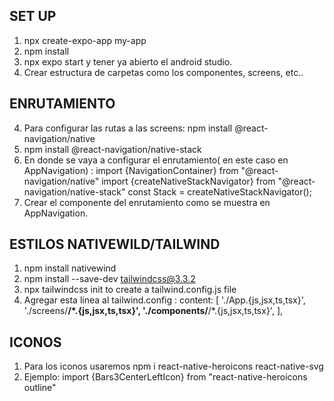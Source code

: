 ## SET UP

1. npx create-expo-app my-app
2. npm install
3. npx expo start y tener ya abierto el android studio.
4. Crear estructura de carpetas como los componentes, screens, etc..

## ENRUTAMIENTO

4. Para configurar las rutas a las screens: npm install @react-navigation/native
5. npm install @react-navigation/native-stack
6. En donde se vaya a configurar el enrutamiento( en este caso en AppNavigation) :
   import {NavigationContainer} from "@react-navigation/native"
   import {createNativeStackNavigator} from "@react-navigation/native-stack"
   const Stack = createNativeStackNavigator();
7. Crear el componente del enrutamiento como se muestra en AppNavigation.

## ESTILOS NATIVEWILD/TAILWIND

1. npm install nativewind
2. npm install --save-dev tailwindcss@3.3.2
3. npx tailwindcss init to create a tailwind.config.js file
4. Agregar esta linea al tailwind.config :
   content: [
   './App.{js,jsx,ts,tsx}',
   './screens/**/*.{js,jsx,ts,tsx}',
   './components/**/*.{js,jsx,ts,tsx}',
   ],

## ICONOS

1. Para los iconos usaremos npm i react-native-heroicons react-native-svg
2. Ejemplo:
   import {Bars3CenterLeftIcon} from "react-native-heroicons outline"
   <Bars3CenterLeftIcon size={30} color="white" strokeWidth={2} />
